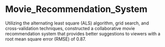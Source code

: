 # Movie_Recommendation_System
Utilizing the alternating least square (ALS) algorithm, grid search, and cross-validation techniques, constructed a collaborative movie recommendation system that provides better suggestions to viewers with a root mean square error (RMSE) of 0.87.
